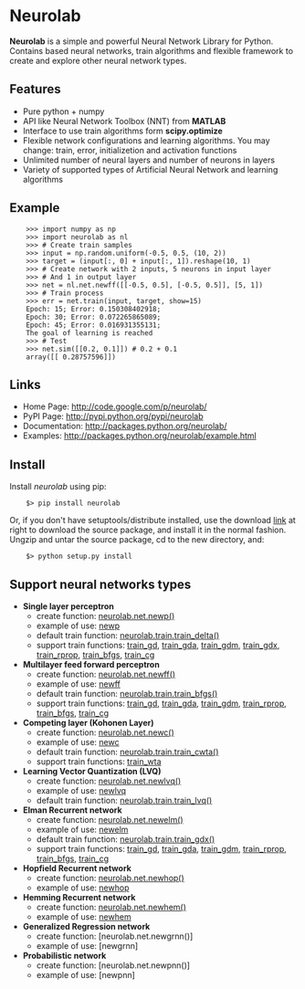 ﻿# Neurolab #

**Neurolab** is a simple and powerful Neural Network Library for Python.
Contains based neural networks, train algorithms and flexible framework
to create and explore other neural network types.


## Features ##

- Pure python + numpy
- API like Neural Network Toolbox (NNT) from **MATLAB**
- Interface to use train algorithms form **scipy.optimize**
- Flexible network configurations and learning algorithms. You may change: train, error, initializetion and activation functions
- Unlimited number of neural layers and number of neurons in layers
- Variety of supported types of Artificial Neural Network and learning algorithms

## Example ##

```
    >>> import numpy as np
    >>> import neurolab as nl
    >>> # Create train samples
    >>> input = np.random.uniform(-0.5, 0.5, (10, 2))
    >>> target = (input[:, 0] + input[:, 1]).reshape(10, 1)
    >>> # Create network with 2 inputs, 5 neurons in input layer
    >>> # And 1 in output layer
    >>> net = nl.net.newff([[-0.5, 0.5], [-0.5, 0.5]], [5, 1])
    >>> # Train process
    >>> err = net.train(input, target, show=15)
    Epoch: 15; Error: 0.150308402918;
    Epoch: 30; Error: 0.072265865089;
    Epoch: 45; Error: 0.016931355131;
    The goal of learning is reached
    >>> # Test
    >>> net.sim([[0.2, 0.1]]) # 0.2 + 0.1
    array([[ 0.28757596]])
```

## Links ##

- Home Page: <http://code.google.com/p/neurolab/>
- PyPI Page: <http://pypi.python.org/pypi/neurolab>
- Documentation: <http://packages.python.org/neurolab/>
- Examples: <http://packages.python.org/neurolab/example.html>

## Install ##

Install *neurolab* using pip:

```
    $> pip install neurolab
```

Or, if you don't have setuptools/distribute installed,
use the download [link](https://github.com/zueve/neurolab/releases)
at right to download the source package, and install it in the normal fashion. Ungzip and untar the source package, cd to the new directory, and:

```
    $> python setup.py install
```

## Support neural networks types ##

- **Single layer perceptron**
    - create function: [neurolab.net.newp()](https://pythonhosted.org/neurolab/lib.html#neurolab.net.newp)
    - example of use: [newp](https://pythonhosted.org/neurolab/ex_newp.html)
    - default train function: [neurolab.train.train_delta()](https://pythonhosted.org/neurolab/lib.html#neurolab.train.train_delta)
    - support train functions: [train_gd](https://pythonhosted.org/neurolab/lib.html#neurolab.train.train_gd),
                               [train_gda](https://pythonhosted.org/neurolab/lib.html#neurolab.train.train_gda),
                               [train_gdm](https://pythonhosted.org/neurolab/lib.html#neurolab.train.train_gdm),
                               [train_gdx](https://pythonhosted.org/neurolab/lib.html#neurolab.train.train_gdx),
                               [train_rprop](https://pythonhosted.org/neurolab/lib.html#neurolab.train.train_rprop),
                               [train_bfgs](https://pythonhosted.org/neurolab/lib.html#neurolab.train.train_bfgs),
                               [train_cg](https://pythonhosted.org/neurolab/lib.html#neurolab.train.train_cg)
- **Multilayer feed forward perceptron**
    - create function: [neurolab.net.newff()](https://pythonhosted.org/neurolab/lib.html#neurolab.net.newff)
    - example of use: [newff](https://pythonhosted.org/neurolab/ex_newff.html)
    - default train function: [neurolab.train.train_bfgs()](https://pythonhosted.org/neurolab/lib.html#neurolab.train.train_bfgs)
    - support train functions: [train_gd](https://pythonhosted.org/neurolab/lib.html#neurolab.train.train_gd),
                               [train_gda](https://pythonhosted.org/neurolab/lib.html#neurolab.train.train_gda),
                               [train_gdm](https://pythonhosted.org/neurolab/lib.html#neurolab.train.train_gdm),
                               [train_rprop](https://pythonhosted.org/neurolab/lib.html#neurolab.train.train_rprop),
                               [train_bfgs](https://pythonhosted.org/neurolab/lib.html#neurolab.train.train_bfgs),
                               [train_cg](https://pythonhosted.org/neurolab/lib.html#neurolab.train.train_cg)
- **Competing layer (Kohonen Layer)**
    - create function: [neurolab.net.newc()](https://pythonhosted.org/neurolab/lib.html#neurolab.net.newc)
    - example of use: [newc](https://pythonhosted.org/neurolab/ex_newc.html)
    - default train function: [neurolab.train.train_cwta()](https://pythonhosted.org/neurolab/lib.html#neurolab.train.train_cwta)
    - support train functions: [train_wta](https://pythonhosted.org/neurolab/lib.html#neurolab.train.train_wta)
- **Learning Vector Quantization (LVQ)**
    - create function: [neurolab.net.newlvq()](https://pythonhosted.org/neurolab/lib.html#neurolab.net.newlvq)
    - example of use: [newlvq](https://pythonhosted.org/neurolab/ex_newlvq.html)
    - default train function: [neurolab.train.train_lvq()](https://pythonhosted.org/neurolab/lib.html#neurolab.train.train_lvq)
- **Elman Recurrent network**
    - create function: [neurolab.net.newelm()](https://pythonhosted.org/neurolab/lib.html#neurolab.net.newelm)
    - example of use: [newelm](https://pythonhosted.org/neurolab/ex_newelm.html)
    - default train function: [neurolab.train.train_gdx()](https://pythonhosted.org/neurolab/lib.html#neurolab.train.train_gdx)
    - support train functions: [train_gd](https://pythonhosted.org/neurolab/lib.html#neurolab.train.train_gd),
                               [train_gda](https://pythonhosted.org/neurolab/lib.html#neurolab.train.train_gda),
                               [train_gdm](https://pythonhosted.org/neurolab/lib.html#neurolab.train.train_gdm),
                               [train_rprop](https://pythonhosted.org/neurolab/lib.html#neurolab.train.train_rprop),
                               [train_bfgs](https://pythonhosted.org/neurolab/lib.html#neurolab.train.train_bfgs),
                               [train_cg](https://pythonhosted.org/neurolab/lib.html#neurolab.train.train_cg)
- **Hopfield Recurrent network**
    - create function: [neurolab.net.newhop()](https://pythonhosted.org/neurolab/lib.html#neurolab.net.newhop)
    - example of use: [newhop](https://pythonhosted.org/neurolab/ex_newhop.html)
- **Hemming Recurrent network**
    - create function: [neurolab.net.newhem()](https://pythonhosted.org/neurolab/lib.html#neurolab.net.newhem)
    - example of use: [newhem](https://pythonhosted.org/neurolab/ex_newhem.html)
- **Generalized Regression network**
    - create function: [neurolab.net.newgrnn()]
    - example of use: [newgrnn]
- **Probabilistic network**
    - create function: [neurolab.net.newpnn()]
    - example of use: [newpnn]